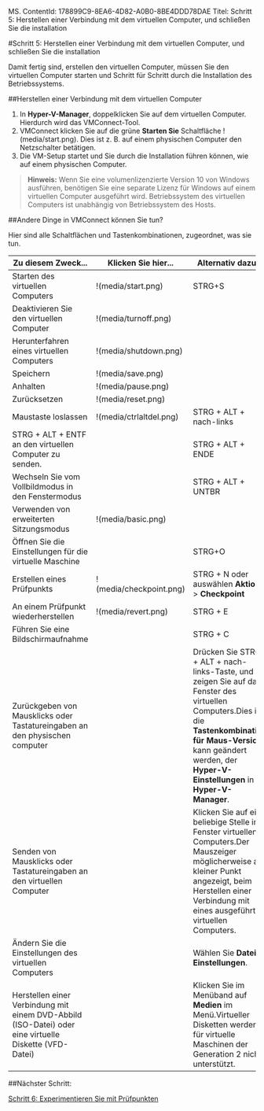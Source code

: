 MS. ContentId: 178899C9-8EA6-4D82-A0B0-8BE4DDD78DAE
Titel: Schritt 5: Herstellen einer Verbindung mit dem virtuellen Computer, und schließen Sie die installation

#Schritt 5: Herstellen einer Verbindung mit dem virtuellen Computer, und schließen Sie die installation

Damit fertig sind, erstellen den virtuellen Computer, müssen Sie den virtuellen Computer starten und Schritt für Schritt durch die Installation des Betriebssystems.

##Herstellen einer Verbindung mit dem virtuellen Computer

1.  In **Hyper-V-Manager**, doppelklicken Sie auf dem virtuellen Computer.
    Hierdurch wird das VMConnect-Tool.
2.  VMConnect klicken Sie auf die grüne **Starten Sie** Schaltfläche !(media/start.png).
    Dies ist z. B. auf einem physischen Computer den Netzschalter betätigen.
3.  Die VM-Setup startet und Sie durch die Installation führen können, wie auf einem physischen Computer.

> **Hinweis:** Wenn Sie eine volumenlizenzierte Version 10 von Windows ausführen, benötigen Sie eine separate Lizenz für Windows auf einem virtuellen Computer ausgeführt wird.
> Betriebssystem des virtuellen Computers ist unabhängig von Betriebssystem des Hosts.
> 

##Andere Dinge in VMConnect können Sie tun?

Hier sind alle Schaltflächen und Tastenkombinationen, zugeordnet, was sie tun.

| **Zu diesem Zweck...**| Klicken Sie hier...| **Alternativ dazu...**| |
| ----- | ----- | ----- | ----- |
| Starten des virtuellen Computers| !(media/start.png)| STRG+S| |
| Deaktivieren Sie den virtuellen Computer| !(media/turnoff.png)| | |
| Herunterfahren eines virtuellen Computers| !(media/shutdown.png)| | |
| Speichern| !(media/save.png)| | |
| Anhalten| !(media/pause.png)| | |
| Zurücksetzen| !(media/reset.png)| | |
| Maustaste loslassen| !(media/ctrlaltdel.png)| STRG + ALT + nach-links| |
| STRG + ALT + ENTF an den virtuellen Computer zu senden.| | STRG + ALT + ENDE| |
| Wechseln Sie vom Vollbildmodus in den Fenstermodus| | STRG + ALT + UNTBR| |
| Verwenden von erweiterten Sitzungsmodus| !(media/basic.png)| | |
| Öffnen Sie die Einstellungen für die virtuelle Maschine| | STRG+O| |
| Erstellen eines Prüfpunkts| !(media/checkpoint.png)| STRG + N oder auswählen **Aktion** > **Checkpoint**| |
| An einem Prüfpunkt wiederherstellen| !(media/revert.png)| STRG + E| |
| Führen Sie eine Bildschirmaufnahme| | STRG + C| |
| Zurückgeben von Mausklicks oder Tastatureingaben an den physischen computer| | Drücken Sie STRG + ALT + nach-links-Taste, und zeigen Sie auf das Fenster des virtuellen Computers.Dies ist die **Tastenkombination für Maus-Version** kann geändert werden, der **Hyper-V-Einstellungen** in **Hyper-V-Manager**.| |
| Senden von Mausklicks oder Tastatureingaben an den virtuellen Computer| | Klicken Sie auf eine beliebige Stelle im Fenster virtuellen Computers.Der Mauszeiger möglicherweise als kleiner Punkt angezeigt, beim Herstellen einer Verbindung mit eines ausgeführten virtuellen Computers.| |
| Ändern Sie die Einstellungen des virtuellen Computers| | Wählen Sie **Datei** > **Einstellungen**.| |
| Herstellen einer Verbindung mit einem DVD-Abbild (ISO-Datei) oder eine virtuelle Diskette (VFD-Datei)| | Klicken Sie im Menüband auf **Medien** im Menü.Virtueller Disketten werden für virtuelle Maschinen der Generation 2 nicht unterstützt.| |

##Nächster Schritt:

[Schritt 6: Experimentieren Sie mit Prüfpunkten](walkthrough_checkpoints.md)


